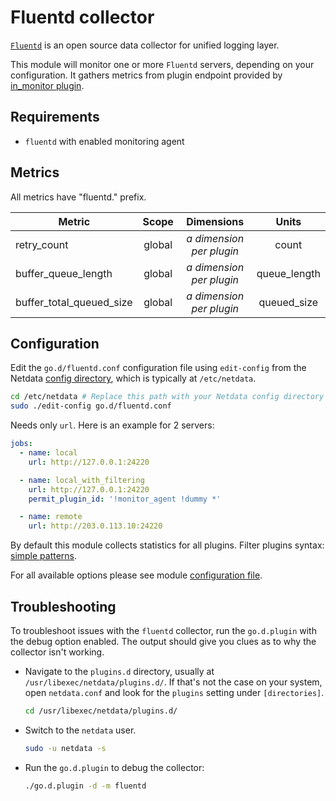 <!--
title: "Fluentd monitoring with Netdata"
description: "Monitor the health and performance of Fluentd servers with zero configuration, per-second metric granularity, and interactive visualizations."
custom_edit_url: "https://github.com/netdata/go.d.plugin/edit/master/modules/fluentd/README.md"
sidebar_label: "Fluentd"
learn_status: "Published"
learn_topic_type: "References"
learn_rel_path: "Integrations/Monitor/Logs"
-->

# Fluentd collector

[`Fluentd`](https://www.fluentd.org/) is an open source data collector for unified logging layer.

This module will monitor one or more `Fluentd` servers, depending on your configuration. It gathers metrics from plugin
endpoint provided by [in_monitor plugin](https://docs.fluentd.org/v1.0/articles/monitoring-rest-api).

## Requirements

- `fluentd` with enabled monitoring agent

## Metrics

All metrics have "fluentd." prefix.

| Metric                   | Scope  |          Dimensions           |    Units     |
|--------------------------|:------:|:-----------------------------:|:------------:|
| retry_count              | global | <i>a dimension per plugin</i> |    count     |
| buffer_queue_length      | global | <i>a dimension per plugin</i> | queue_length |
| buffer_total_queued_size | global | <i>a dimension per plugin</i> | queued_size  |

## Configuration

Edit the `go.d/fluentd.conf` configuration file using `edit-config` from the
Netdata [config directory](https://github.com/netdata/netdata/blob/master/docs/configure/nodes.md), which is typically at `/etc/netdata`.

```bash
cd /etc/netdata # Replace this path with your Netdata config directory
sudo ./edit-config go.d/fluentd.conf
```

Needs only `url`. Here is an example for 2 servers:

```yaml
jobs:
  - name: local
    url: http://127.0.0.1:24220

  - name: local_with_filtering
    url: http://127.0.0.1:24220
    permit_plugin_id: '!monitor_agent !dummy *'

  - name: remote
    url: http://203.0.113.10:24220
```

By default this module collects statistics for all plugins. Filter plugins
syntax: [simple patterns](https://docs.netdata.cloud/libnetdata/simple_pattern/).

For all available options please see
module [configuration file](https://github.com/netdata/go.d.plugin/blob/master/config/go.d/fluentd.conf).

## Troubleshooting

To troubleshoot issues with the `fluentd` collector, run the `go.d.plugin` with the debug option enabled. The output
should give you clues as to why the collector isn't working.

- Navigate to the `plugins.d` directory, usually at `/usr/libexec/netdata/plugins.d/`. If that's not the case on
  your system, open `netdata.conf` and look for the `plugins` setting under `[directories]`.

  ```bash
  cd /usr/libexec/netdata/plugins.d/
  ```

- Switch to the `netdata` user.

  ```bash
  sudo -u netdata -s
  ```

- Run the `go.d.plugin` to debug the collector:

  ```bash
  ./go.d.plugin -d -m fluentd
  ```

